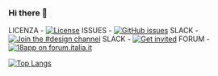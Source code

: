 ### Hi there 👋
LICENZA - [![License](https://img.shields.io/github/license/italia/bootstrap-italia.svg)](https://github.com/italia/bootstrap-italia/blob/master/LICENSE)
ISSUES - [![GitHub issues](https://img.shields.io/github/issues/italia/bootstrap-italia.svg)](https://github.com/italia/bootstrap-italia/issues)
SLACK - [![Join the #design channel](https://img.shields.io/badge/Slack%20channel-%23design-blue.svg)](https://developersitalia.slack.com/messages/C7VPAUVB3/)
SLACK - [![Get invited](https://slack.developers.italia.it/badge.svg)](https://slack.developers.italia.it/)
FORUM - [![18app on forum.italia.it](https://img.shields.io/badge/Forum-18app-blue.svg)](https://forum.italia.it/c/18app-carta-docente)

[![Top Langs](https://github-readme-stats.vercel.app/api/top-langs/?username=IlBardoHammer&theme=radical&count_private=true&show_icons=true)](https://github.com/IlBardoHammer/github-readme-stats)
<!--
**IlBardoHammer/IlBardoHammer** is a ✨ _special_ ✨ repository because its `README.md` (this file) appears on your GitHub profile.

Here are some ideas to get you started:

- 🔭 I’m currently working on ...
- 🌱 I’m currently learning ...
- 👯 I’m looking to collaborate on ...
- 🤔 I’m looking for help with ...
- 💬 Ask me about ...
- 📫 How to reach me: ...
- 😄 Pronouns: ...
- ⚡ Fun fact: ...
-->
